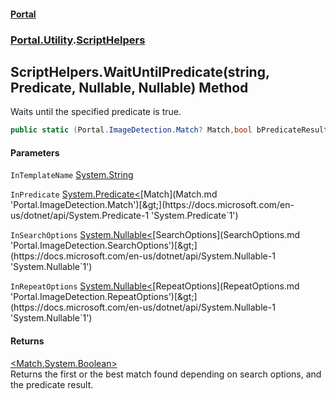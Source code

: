 #### [Portal](index.md 'index')
### [Portal.Utility](Portal.Utility.md 'Portal.Utility').[ScriptHelpers](ScriptHelpers.md 'Portal.Utility.ScriptHelpers')

## ScriptHelpers.WaitUntilPredicate(string, Predicate<Match>, Nullable<SearchOptions>, Nullable<RepeatOptions>) Method

Waits until the specified predicate is true.

```csharp
public static (Portal.ImageDetection.Match? Match,bool bPredicateResult) WaitUntilPredicate(string InTemplateName, System.Predicate<Portal.ImageDetection.Match?> InPredicate, System.Nullable<Portal.ImageDetection.SearchOptions> InSearchOptions=null, System.Nullable<Portal.ImageDetection.RepeatOptions> InRepeatOptions=null);
```
#### Parameters

<a name='Portal.Utility.ScriptHelpers.WaitUntilPredicate(string,System.Predicate_Portal.ImageDetection.Match_,System.Nullable_Portal.ImageDetection.SearchOptions_,System.Nullable_Portal.ImageDetection.RepeatOptions_).InTemplateName'></a>

`InTemplateName` [System.String](https://docs.microsoft.com/en-us/dotnet/api/System.String 'System.String')

<a name='Portal.Utility.ScriptHelpers.WaitUntilPredicate(string,System.Predicate_Portal.ImageDetection.Match_,System.Nullable_Portal.ImageDetection.SearchOptions_,System.Nullable_Portal.ImageDetection.RepeatOptions_).InPredicate'></a>

`InPredicate` [System.Predicate&lt;](https://docs.microsoft.com/en-us/dotnet/api/System.Predicate-1 'System.Predicate`1')[Match](Match.md 'Portal.ImageDetection.Match')[&gt;](https://docs.microsoft.com/en-us/dotnet/api/System.Predicate-1 'System.Predicate`1')

<a name='Portal.Utility.ScriptHelpers.WaitUntilPredicate(string,System.Predicate_Portal.ImageDetection.Match_,System.Nullable_Portal.ImageDetection.SearchOptions_,System.Nullable_Portal.ImageDetection.RepeatOptions_).InSearchOptions'></a>

`InSearchOptions` [System.Nullable&lt;](https://docs.microsoft.com/en-us/dotnet/api/System.Nullable-1 'System.Nullable`1')[SearchOptions](SearchOptions.md 'Portal.ImageDetection.SearchOptions')[&gt;](https://docs.microsoft.com/en-us/dotnet/api/System.Nullable-1 'System.Nullable`1')

<a name='Portal.Utility.ScriptHelpers.WaitUntilPredicate(string,System.Predicate_Portal.ImageDetection.Match_,System.Nullable_Portal.ImageDetection.SearchOptions_,System.Nullable_Portal.ImageDetection.RepeatOptions_).InRepeatOptions'></a>

`InRepeatOptions` [System.Nullable&lt;](https://docs.microsoft.com/en-us/dotnet/api/System.Nullable-1 'System.Nullable`1')[RepeatOptions](RepeatOptions.md 'Portal.ImageDetection.RepeatOptions')[&gt;](https://docs.microsoft.com/en-us/dotnet/api/System.Nullable-1 'System.Nullable`1')

#### Returns
[&lt;](https://docs.microsoft.com/en-us/dotnet/api/System.ValueTuple 'System.ValueTuple')[Match](Match.md 'Portal.ImageDetection.Match')[,](https://docs.microsoft.com/en-us/dotnet/api/System.ValueTuple 'System.ValueTuple')[System.Boolean](https://docs.microsoft.com/en-us/dotnet/api/System.Boolean 'System.Boolean')[&gt;](https://docs.microsoft.com/en-us/dotnet/api/System.ValueTuple 'System.ValueTuple')  
Returns the first or the best match found depending on search options, and the predicate result.